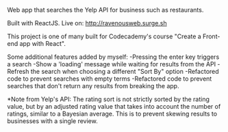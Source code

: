 Web app that searches the Yelp API for business such as restaurants.

Built with ReactJS. Live on: http://ravenousweb.surge.sh

This project is one of many built for Codecademy's course "Create a Front-end app with React". 

Some additional features added by myself:
-Pressing the enter key triggers a search
-Show a 'loading' message while waiting for results from the API
-Refresh the search when choosing a different "Sort By" option
-Refactored code to prevent searches with empty terms
-Refactored code to prevent searches that don't return any results from breaking the app.


*Note from Yelp's API: 
The rating sort is not strictly sorted by the rating value, but by an adjusted rating value that takes into account the number of ratings, similar to a Bayesian average. This is to prevent skewing results to businesses with a single review.
